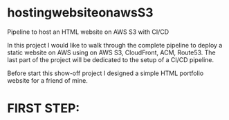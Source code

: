 # hostingwebsiteonawsS3
Pipeline to host an HTML website on AWS S3 with CI/CD

In this project I would like to walk through the complete pipeline to deploy a static website on AWS using on AWS S3, CloudFront, ACM, Route53.
The last part of the project will be dedicated to the setup of a CI/CD pipeline.


<p>Before start this show-off project I designed a simple HTML portfolio website for a friend of mine.</p>

<h1>FIRST STEP: </h1>
